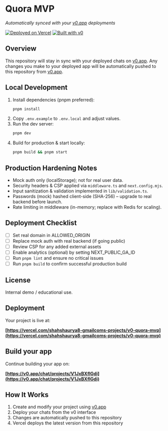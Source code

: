 # Quora MVP

*Automatically synced with your [v0.app](https://v0.app) deployments*

[![Deployed on Vercel](https://img.shields.io/badge/Deployed%20on-Vercel-black?style=for-the-badge&logo=vercel)](https://vercel.com/shahshaurya8-gmailcoms-projects/v0-quora-mvp)
[![Built with v0](https://img.shields.io/badge/Built%20with-v0.app-black?style=for-the-badge)](https://v0.app/chat/projects/V1JxBXflGdi)

## Overview

This repository will stay in sync with your deployed chats on [v0.app](https://v0.app).
Any changes you make to your deployed app will be automatically pushed to this repository from [v0.app](https://v0.app).

## Local Development

1. Install dependencies (pnpm preferred):
	```bash
	pnpm install
	```
2. Copy `.env.example` to `.env.local` and adjust values.
3. Run the dev server:
	```bash
	pnpm dev
	```
4. Build for production & start locally:
	```bash
	pnpm build && pnpm start
	```

## Production Hardening Notes

- Mock auth only (localStorage); not for real user data.
- Security headers & CSP applied via `middleware.ts` and `next.config.mjs`.
- Input sanitization & validation implemented in `lib/validation.ts`.
- Passwords (mock) hashed client-side (SHA-256) – upgrade to real backend before launch.
- Rate limiting in middleware (in-memory; replace with Redis for scaling).

## Deployment Checklist

- [ ] Set real domain in ALLOWED_ORIGIN
- [ ] Replace mock auth with real backend (if going public)
- [ ] Review CSP for any added external assets
- [ ] Enable analytics (optional) by setting NEXT_PUBLIC_GA_ID
- [ ] Run `pnpm lint` and ensure no critical issues
- [ ] Run `pnpm build` to confirm successful production build

## License

Internal demo / educational use.

## Deployment

Your project is live at:

**[https://vercel.com/shahshaurya8-gmailcoms-projects/v0-quora-mvp](https://vercel.com/shahshaurya8-gmailcoms-projects/v0-quora-mvp)**

## Build your app

Continue building your app on:

**[https://v0.app/chat/projects/V1JxBXflGdi](https://v0.app/chat/projects/V1JxBXflGdi)**

## How It Works

1. Create and modify your project using [v0.app](https://v0.app)
2. Deploy your chats from the v0 interface
3. Changes are automatically pushed to this repository
4. Vercel deploys the latest version from this repository
